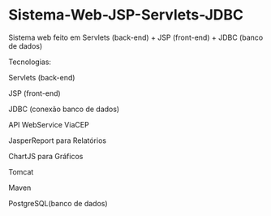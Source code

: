 # Sistema-Web-JSP-Servlets-JDBC
Sistema web feito em Servlets (back-end) + JSP (front-end) + JDBC (banco de dados)

Tecnologias:

Servlets (back-end)

JSP (front-end)

JDBC (conexão banco de dados)

API WebService ViaCEP

JasperReport para Relatórios

ChartJS para Gráficos

Tomcat

Maven

PostgreSQL(banco de dados)
